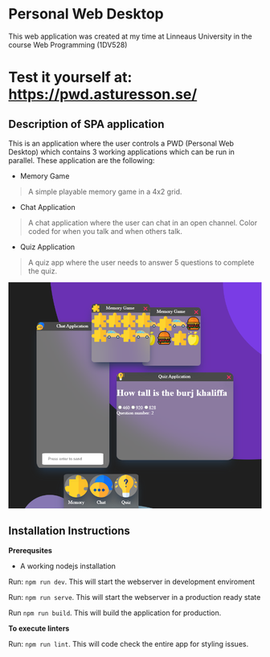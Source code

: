 
# Personal Web Desktop
This web application was created at my time at Linneaus University in the course Web Programming (1DV528)

# Test it yourself at: https://pwd.asturesson.se/

## Description of SPA application
This is an application where the user controls a PWD (Personal Web Desktop) which contains 3 working applications which can be run in parallel.
These application are the following:

 - Memory Game
	 

> A simple playable memory game in a 4x2 grid.

 - Chat Application

> A chat application where the user can chat in an open channel. Color coded for when you talk and when others talk.

 - Quiz Application

> A quiz app where the user needs to answer 5 questions to complete the quiz.

![Showing the app in action](app_showcase.png "PWD Application")
## Installation Instructions

**Prerequsites**
- A working nodejs installation

 Run: `npm run dev`. This will start the webserver in development enviroment

Run: `npm run serve`. This will start the webserver in a production ready state

Run `npm run build`. This will build the application for production.

**To execute linters**

Run: `npm run lint`. This will code check the entire app for styling issues.
